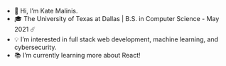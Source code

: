 - 👋  Hi, I’m Kate Malinis. 
- 🎓  The University of Texas at Dallas | B.S. in Computer Science - May 2021 ☄️
- 💡  I’m interested in full stack web development, machine learning, and cybersecurity.
- 📚  I’m currently learning more about React!

<!---
kgmalinis/kgmalinis is a ✨ special ✨ repository because its `README.md` (this file) appears on your GitHub profile.
You can click the Preview link to take a look at your changes.
--->
